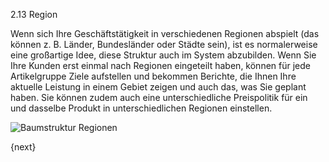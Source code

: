 2.13 Region

Wenn sich Ihre Geschäftstätigkeit in verschiedenen Regionen abspielt (das können z. B. Länder, Bundesländer oder Städte sein), ist es normalerweise eine großartige Idee, diese Struktur auch im System abzubilden. Wenn Sie Ihre Kunden erst einmal nach Regionen eingeteilt haben, können für jede Artikelgruppe Ziele aufstellen und bekommen Berichte, die Ihnen Ihre aktuelle Leistung in einem Gebiet zeigen und auch das, was Sie geplant haben. Sie können zudem auch eine unterschiedliche Preispolitik für ein und dasselbe Produkt in unterschiedlichen Regionen einstellen.

<img class="screenshot" alt="Baumstruktur Regionen" src="{{docs_base_url}}/assets/img/crm/territory-tree.png">

{next}

